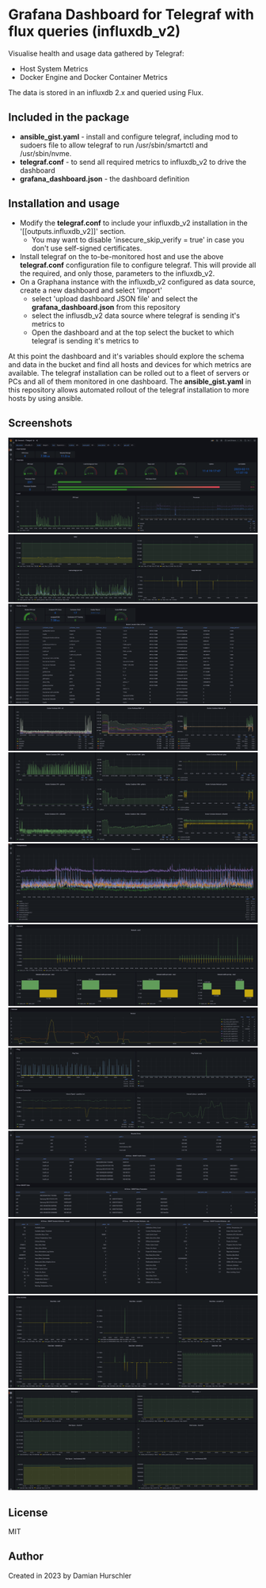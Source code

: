 # Grafana Dashboard for Telegraf with flux queries (influxdb_v2)

Visualise health and usage data gathered by Telegraf:
- Host System Metrics
- Docker Engine and Docker Container Metrics

The data is stored in an influxdb 2.x and queried using Flux.

## Included in the package

- **ansible_gist.yaml** - install and configure telegraf, including mod to sudoers file to allow telegraf to run /usr/sbin/smartctl and /usr/sbin/nvme.
- **telegraf.conf** - to send all required metrics to influxdb_v2 to drive the dashboard
- **grafana_dashboard.json** - the dashboard definition

## Installation and usage

- Modify the **telegraf.conf** to include your influxdb_v2 installation in the '[[outputs.influxdb_v2]]' section. 
  - You may want to disable 'insecure_skip_verify = true' in case you don't use self-signed certificates.
- Install telegraf on the to-be-monitored host and use the above **telegraf.conf** configuration file to configure telegraf. This will provide all the required, and only those, parameters to the influxdb_v2.
- On a Graphana instance with the influxdb_v2 configured as data source, create a new dashboard and select 'import'
  - select 'upload dashboard JSON file' and select the **grafana_dashboard.json** from this repository
  - select the influsdb_v2 data source where telegraf is sending it's metrics to
  - Open the dashboard and at the top select the bucket to which telegraf is sending it's metrics to

At this point the dashboard and it's variables should explore the schema and data in the bucket and find all hosts and devices for which metrics are available.
The telegraf installation can be rolled out to a fleet of servers or PCs and all of them monitored in one dashboard. The **ansible_gist.yaml** in this repository allows automated rollout of the telegraf installation to more hosts by using ansible.

## Screenshots

![Screenshot](screenshots/Screenshot%20from%202023-02-11%2017-37-46.png)
![Screenshot](screenhot/../screenshots/Screenshot%20from%202023-02-11%2017-38-05.png)
![Screenshot](screenshot/../screenshots/Screenshot%20from%202023-02-13%2022-52-55.png)
![Screenshot](screenshot/../screenshots/Screenshot%20from%202023-02-13%2022-53-18.png)
![Screenshot](screenshot/../screenshots/Screenshot%20from%202023-02-13%2022-54-01.png)
![Screenshot](screenhot/../screenshots/Screenshot%20from%202023-02-11%2017-38-17.png)
![Screenshot](screenhot/../screenshots/Screenshot%20from%202023-02-11%2017-38-47.png)
![Screenshot](screenhot/../screenshots/Netstat.png)
![Screenshot](screenshot/../screenshots/Screenshot%20from%202023-02-11%2017-39-24.png)
![Screenshot](screenshot/../screenshots/Screenshot%20from%202023-02-11%2017-40-15.png)
![Screenshot](screenshot/../screenshots/Screenshot%20from%202023-02-11%2017-40-29.png)
![Screenshot](screenshot/../screenshots/Screenshot%20from%202023-02-11%2017-42-05.png)
![Screenshot](screenshot/../screenshots/Screenshot%20from%202023-02-11%2017-42-40.png)

## License

MIT

## Author

Created in 2023 by Damian Hurschler